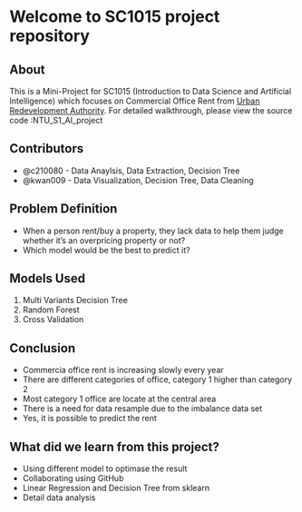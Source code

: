 # Welcome to SC1015 project repository

## About

This is a Mini-Project for SC1015 (Introduction to Data Science and Artificial Intelligence) which focuses on Commercial Office Rent from [Urban Redevelopment Authority](https://www.ura.gov.sg/realEstateIIWeb/comm/transaction/search.action). For detailed walkthrough, please view the source code :NTU_S1_AI_project

## Contributors

- @c210080 - Data Anaylsis, Data Extraction, Decision Tree
- @kwan009 - Data Visualization, Decision Tree, Data Cleaning

## Problem Definition

- When a person rent/buy a property, they lack data to help them judge whether it’s an overpricing property or not?
- Which model would be the best to predict it?

## Models Used

1. Multi Variants Decision Tree
2. Random Forest
3. Cross Validation

## Conclusion

- Commercia office rent is increasing slowly every year
- There are different categories of office, category 1 higher than category 2
- Most category 1 office are locate at the central area
- There is a need for data resample due to the imbalance data set
- Yes, it is possible to predict the rent 

## What did we learn from this project?

- Using different model to optimase the result
- Collaborating using GitHub
- Linear Regression and Decision Tree from sklearn
- Detail data analysis
